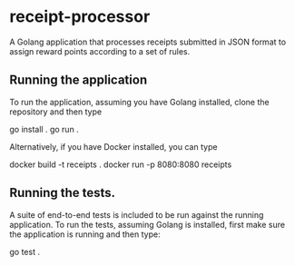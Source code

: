# receipt-processor

A Golang application that processes receipts submitted in JSON format to assign reward points according to a set of rules.

## Running the application

To run the application, assuming you have Golang installed, clone the repository and then type 

go install .
go run .

Alternatively, if you have Docker installed, you can type

docker build -t receipts .
docker run -p 8080:8080 receipts

## Running the tests.

A suite of end-to-end tests is included to be run against the running application.  To run the tests, assuming Golang is installed, first make sure the application is running and then type:

go test .
